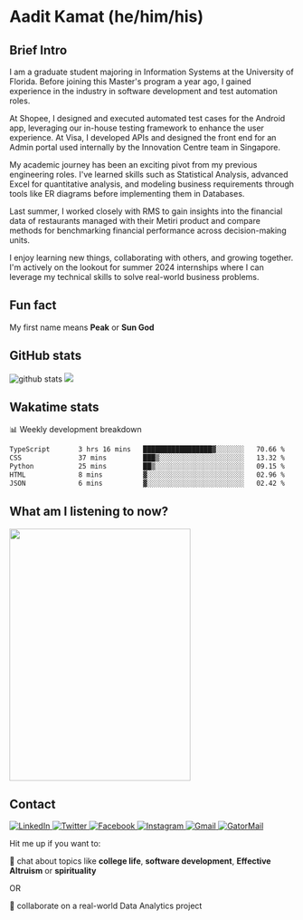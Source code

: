 # Aadit Kamat (he/him/his)

## Brief Intro
I am a graduate student majoring in Information Systems at the University of Florida. Before joining this Master's program a year ago, I gained experience in the industry in software development and test automation roles. 

At Shopee, I designed and executed automated test cases for the Android app, leveraging our in-house testing framework to enhance the user experience. At Visa, I developed APIs and designed the front end for an Admin portal used internally by the Innovation Centre team in Singapore.

My academic journey has been an exciting pivot from my previous engineering roles. I've learned skills such as Statistical Analysis, advanced Excel for quantitative analysis, and modeling business requirements through tools like ER diagrams before implementing them in Databases. 

Last summer, I worked closely with RMS to gain insights into the financial data of restaurants managed with their Metiri product and compare methods for benchmarking financial performance across decision-making units.

I enjoy learning new things, collaborating with others, and growing together. I'm actively on the lookout for summer 2024 internships where I can leverage my technical skills to solve real-world business problems.

## Fun fact
My first name means **Peak** or **Sun God**

## GitHub stats
<div>
<img src="https://github-profile-trophy.vercel.app/?username=aaditkamat&theme=onedark" alt="github stats" /> 
<img src="https://github-readme-streak-stats.herokuapp.com/?user=aaditkamat&theme=react" />
</div>

## Wakatime stats
📊 Weekly development breakdown
<!--START_SECTION:waka-->

```txt
TypeScript       3 hrs 16 mins   █████████████████▓░░░░░░░   70.66 %
CSS              37 mins         ███▒░░░░░░░░░░░░░░░░░░░░░   13.32 %
Python           25 mins         ██▒░░░░░░░░░░░░░░░░░░░░░░   09.15 %
HTML             8 mins          ▓░░░░░░░░░░░░░░░░░░░░░░░░   02.96 %
JSON             6 mins          ▓░░░░░░░░░░░░░░░░░░░░░░░░   02.42 %
```

<!--END_SECTION:waka-->

## What am I listening to now?
<img width="320" height="445" src="https://spotify-github-profile.vercel.app/api/view?uid=21w5qrmgsdsccbhg24a2x3fhi&cover_image=true&theme=default&show_offline=false&background_color=121212&interchange=false">

## Contact
<p>
<a href="https://www.linkedin.com/in/aaditkamat">
		<img alt="LinkedIn" src="https://img.shields.io/badge/LinkedIn-0077B5?style=for-the-badge&logo=linkedin&logoColor=white" />
</a>
<a href="https://twitter.com/aaditkamat">
		<img alt="Twitter" src="https://img.shields.io/badge/Twitter-1DA1F2?style=for-the-badge&logo=twitter&logoColor=white" />
</a>
<a href="https://facebook.com/AaditKam">
		<img alt="Facebook" src="https://img.shields.io/badge/Facebook-1877F2?style=for-the-badge&logo=facebook&logoColor=white" />
</a>
<a href="https://instagram.com/aadit_kamat/">
  <img alt="Instagram" src="https://img.shields.io/badge/Instagram-E4405F?style=for-the-badge&logo=instagram&logoColor=white"/>
</a>
<a href="mailto:playful_gambit0f@icloud.com">
   <img alt="Gmail" src="https://img.shields.io/badge/Gmail-D14836?style=for-the-badge&logo=gmail&logoColor=white"/>
</a>
<a href="mailto:aadit.kamat@ufl.edu">
   <img alt="GatorMail" src="https://img.shields.io/badge/Microsoft_Outlook-0078D4?style=for-the-badge&logo=microsoft-outlook&logoColor=white"/>
</a>
</p>

Hit me up if you want to:

💬 chat about topics like **college life**, **software development**, **Effective Altruism** or **spirituality**

OR

👯 collaborate on a real-world Data Analytics project
